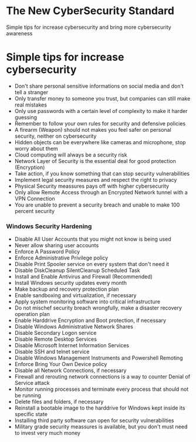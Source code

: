 # The New CyberSecurity Standard
Simple tips for increase cybersecurity and bring more cybersecurity awareness

# Simple tips for increase cybersecurity

+ Don't share personal sensitive informations on social media and don't tell a stranger
+ Only transfer money to someone you trust, but companies can still make real mistakes
+ Only use passwords with a certain level of complexity to make it harder guessing
+ Remember to follow your own rules for security and defensive policies
+ A firearm (Weapon) should not makes you feel safer on personal security, neither on cybersecurity
+ Hidden objects can be everywhere like cameras and microphone, stop worry about them
+ Cloud computing will always be a security risk
+ Network Layer of Security is the essential deal for good protection (Encryption)
+ Take action, if you know something that can stop security vulnerabilities
+ Implement legal security measures and respect the right to privacy
+ Physical Security meassures pays off with higher cybersecurity
+ Only allow Remote Access through an Encrypted Network tunnel with a VPN Connection
+ You are unable to prevent a security breach and unable to make 100 percent security

### Windows Security Hardening

+ Disable All User Accounts that you might not know is being used
+ Never allow sharing user accounts
+ Enforce A Password Policy
+ Enforce Administrative Privilege policy
+ Disable Print Spooler service on every system that don't need it
+ Disable DiskCleanup SilentCleanup Scheduled Task
+ Install and Enable Antivirus and Firewall (Recommended)
+ Install Windows security updates every month
+ Make backup and recovery protection plan
+ Enable sandboxing and virtualization, if necessary
+ Apply system monitoring software into critical infrastructure
+ Do not mischef security breach wrongfully, make a disaster recovery operation plan
+ Enable Harddrive Encryption and Boot protection, if necessary
+ Disable Windows Administrative Network Shares
+ Disable Secondary Logon service
+ Disable Remote Desktop Services
+ Disable Microsoft Internet Information Services
+ Disable SSH and telnet service
+ Disable Windows Management Instruments and Powershell Remoting
+ Enforce Bring Your Own Device policy
+ Disable all Network Connections, if necessary
+ Firewall and rerouting network connections is a way to counter Denial of Service attack
+ Monitor running processes and terminate every process that should not be running
+ Delete files and folders, if necessary
+ Reinstall a bootable image to the harddrive for Windows kept inside its specific state
+ Installing third party software can open for security vulnerabilities
+ Military grade security meassures is available, but you don't must need to invest very much money
